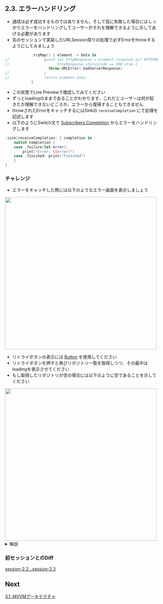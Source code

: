 ## 2.3. エラーハンドリング
- 通信は必ず成功するものではありません、そして仮に失敗した場合にはしっかりエラーをハンドリングしてユーザーがそれを理解できるように示してあげる必要があります
- 先のセッションで実装したURLSession周りの処理で必ずErrorをthrowするようにしてみましょう

```swift
            .tryMap() { element -> Data in
//                guard let httpResponse = element.response as? HTTPURLResponse,
//                      httpResponse.statusCode == 200 else {
                    throw URLError(.badServerResponse)
//                }
//                return element.data
            }
```
    
- この状態でLive Previewで確認してみてください
- ずっとloadingのままであることがわかります、これだとユーザーは何が起きたか理解できないどころか、エラーから復帰することもできません
- throwされたErrorをキャッチするにはSinkの `receiveCompletion` にて処理を記述します
- 以下のようにSwitch文で [Subscribers.Completion](https://developer.apple.com/documentation/combine/subscribers/completion) からエラーをハンドリングします

```swift
.sink(receiveCompletion: { completion in
    switch completion {
    case .failure(let error):
        print("Error: \(error)")
    case .finished: print("Finished")
    }
}
```

### チャレンジ
- エラーをキャッチした際には以下のようなエラー画面を表示しましょう
<img src="https://user-images.githubusercontent.com/8536870/115537014-5869e200-a2d5-11eb-976b-ca4612adfba7.png" height=500>

- リトライボタンの表示には [Button](https://developer.apple.com/documentation/swiftui/button) を使用してください
- リトライボタンを押すと再びリポジトリ一覧を取得しつつ、その最中はloadingを表示させてください
- もし取得したリポジトリが空の場合には以下のように空であることを示してください

<img src="https://user-images.githubusercontent.com/8536870/115537090-6e77a280-a2d5-11eb-801a-03e8b99fc87d.png" height=500>

<details>
    <summary>解説</summary>

まずはキャッチしたエラーをViewに反映させるために、@Publishedでエラーを監視できるようにしましょう

```swift
class ReposLoader: ObservableObject {
    @Published private(set) var repos = [Repo]()
    @Published private(set) var error: Error? = nil
    ...
    func call() {
        ...
        reposPublisher
            .receive(on: DispatchQueue.main)
            .sink(receiveCompletion: { [weak self] completion in
                switch completion {
                case .failure(let error):
                    self?.error = error
                case .finished:
                    ...
```

次に、この公開されたエラーをList側で監視します

```swift
struct RepoListView: View {
    ...
    var body: some View {
        NavigationView {
            if reposLoader.error != nil {
                VStack {
                    Group {
                        Image("GitHubMark")
                        Text("Failed to load repositories")
                            .padding(.top, 4)
                    }
                    .foregroundColor(.black)
                    .opacity(0.4)
                    Button(
                        action: {
                            reposLoader.call() // リトライボタンをタップしたときに再度リクエストを投げる
                        },
                        label: {
                            Text("Retry")
                                .fontWeight(.bold)
                        }
                    )
                    .padding(.top, 8)
                }
            } else {
                if reposLoader.repos.isEmpty {
                    ...
```

次に、読み込み中を表現できるようにします <br>
現状はreposが空の場合を読み込み中と判定してしまっているので、別途@Publishedで読み込み中を監視できるようにしてあげる必要があります


```swift
class ReposLoader: ObservableObject {
    @Published private(set) var repos = [Repo]()
    @Published private(set) var error: Error? = nil
    @Published private(set) var isLoading: Bool = false
    ...
    func call() {
        ...
        reposPublisher
            .receive(on: DispatchQueue.main)
            .handleEvents(receiveSubscription: { [weak self] _ in
                self?.isLoading = true
            })
            .sink(receiveCompletion: { [weak self] completion in
                switch completion {...}
                self?.isLoading = false
            }, receiveValue: {...})
```

今回は [handleEvents(receiveSubscription:)](https://developer.apple.com/documentation/combine/fail/handleevents(receivesubscription:receiveoutput:receivecompletion:receivecancel:receiverequest:)) でPublisherがsubscribeされたタイミングを受け取ってisLoadingをtrueに、SinkのreceiveCompletionにてfalseに切り替えるように実装しています

あとはこれをList側で監視してあげます

```swift
struct RepoListView: View {
    ...
    var body: some View {
        NavigationView {
            if reposLoader.error != nil {
                ...
            } else {
                if reposLoader.isLoading {
                    ProgressView("loading...")
                } else {
                    if reposLoader.repos.isEmpty {
                        Text("No repositories")
                            .fontWeight(.bold)
                    } else {
                        List(reposLoader.repos) {...}
                        .navigationTitle("Repositories")
                    }
                }
            }
        }
    }
```

(sinkのreceiveValueにてreposに空配列(<code>[]</code>)を代入して一度Live Previewで表示確認してみましょう)

現状だと、エラー画面や空画面でナビゲーションが表示されていません <br>
これを解消するためにはそれぞれの画面に対応するViewに対して <code>.navigationTitle("Repositories")</code> を呼び出してあげると良さそうですが、同じ記述を3箇所書くのはなかなか悪いコードのにおいがします

そんな時は [Group](https://developer.apple.com/documentation/swiftui/group) を使って複数のViewを一つにまとめて一括でmodifierを付与してあげましょう

```swift
    var body: some View {
        NavigationView {
            Group {
                if reposLoader.error != nil {
                    ...   
                } else {
                    if reposLoader.isLoading {
                        ...
                    } else {
                        if reposLoader.repos.isEmpty {
                            ...
                        } else {
                            List(reposLoader.repos) {...}
                        }
                    }
                }
            }
            .navigationTitle("Repositories")
        }
```

さて、振り返ってみてみると、Repoの配列を読み込むという状態を表現するためだけに@Publishedなpropertyが3つも定義されてしまいました

これを1つのpropertyのみで表現できるように改善してみます

そのためには、読み込み中の状態を表現できる型として <code>Stateful</code> というものを定義します

```swift
enum Stateful<Value> {
    case idle // まだデータを取得しにいっていない
    case loading // 読み込み中
    case failed(Error) // 読み込み失敗、遭遇したエラーを保持
    case loaded(Value) // 読み込み完了、読み込まれたデータを保持
}
```

このStatefulを駆使して3つあった@Publishedを1つにしていきます

```swift
class ReposLoader: ObservableObject {
    @Published private(set) var repos: Stateful<[Repo]> = .idle
    ...
    func call() {
        ...
        reposPublisher
            .receive(on: DispatchQueue.main)
            .handleEvents(receiveSubscription: { [weak self] _ in
                self?.repos = .loading
            })
            .sink(receiveCompletion: { [weak self] completion in
                switch completion {
                case .failure(let error):
                    self?.repos = .failed(error)
                case .finished:
                    print("Finished: \(completion)")
                }
            }, receiveValue: { [weak self] repos in
                self?.repos = .loaded(repos)
            }
            ).store(in: &cancellables)
    }
}

struct RepoListView: View {
    ...
    var body: some View {
        NavigationView {
            Group {
                switch reposLoader.repos {
                case .idle, .loading:
                    ProgressView("loading...")
                case .failed:
                    ...
                case let .loaded(repos):
                    if repos.isEmpty {
                        ....
                    } else {
                        List(repos) {...}
                }
            }
            .navigationTitle("Repositories")
        }
        ...
    }
}
```

このように、型を工夫して必要なpropertyを最小限にすることができると、コードの可読性および保守性を大幅に上げることができます <br>
最初から一発で理想のコードを書くことは難しいので、一度動くコードを一通りかけたら見直して改善できる余地がないかを検討する癖をつけておきましょう

</details>

### 前セッションとのDiff
[session-2.2...session-2.3](https://github.com/mixigroup/ios-swiftui-training/compare/session-2.2...session-2.3)

## Next
[3.1. MVVMアーキテクチャ](https://github.com/mixigroup/ios-swiftui-training/tree/session-3.1)
